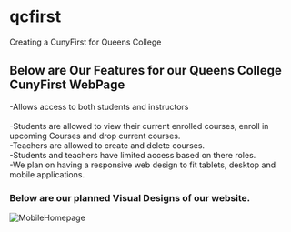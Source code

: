 # qcfirst
Creating a CunyFirst for Queens College
## Below are Our Features for our Queens College CunyFirst WebPage
-Allows access to both students and instructors<br/><br/>
  -Students are allowed to view their current enrolled courses, enroll in upcoming Courses and drop current courses.<br/>
  -Teachers are allowed to create and delete courses.<br/>
  -Students and teachers have limited access based on there roles.<br/>
  -We plan on having a responsive web design to fit tablets, desktop and mobile applications.<br/>
  
  ### Below are our planned Visual Designs of our website.
  ![MobileHomepage](MobileHome.jpg)

